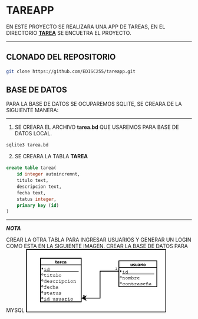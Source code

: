# TAREAPP

EN ESTE PROYECTO SE REALIZARA UNA APP DE TAREAS, EN EL DIRECTORIO **[TAREA](./tarea)** SE ENCUETRA EL PROYECTO.

---

## CLONADO DEL REPOSITORIO

```bash
git clone https://github.com/EDISC255/tareapp.git
```

## BASE DE DATOS

PARA LA BASE DE DATOS SE OCUPAREMOS SQLITE, SE CREARA DE LA SIGUIENTE MANERA:

---

1. SE CREARA EL ARCHIVO **tarea.bd** QUE USAREMOS PARA BASE DE DATOS LOCAL.

```bash
sqlite3 tarea.bd
```

2. SE CREARA LA TABLA **TAREA**

```sql
create table tarea(
    id integer autoincremnt,
    titulo text,
    descripcion text,
    fecha text,
    status integer,
    primary key (id)
)
```

---

**_NOTA_**

CREAR LA OTRA TABLA PARA INGRESAR USUARIOS Y GENERAR UN LOGIN COMO ESTA EN LA SIGUIENTE IMAGEN.
CREAR LA BASE DE DATOS PARA MYSQL
![IMAGEN: PANTALLA DE LISTADO DE TAREA REGISTRADAS](./DER.png)
